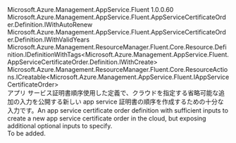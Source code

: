 <Type Name="IWithCreate" FullName="Microsoft.Azure.Management.AppService.Fluent.AppServiceCertificateOrder.Definition.IWithCreate">
  <TypeSignature Language="C#" Value="public interface IWithCreate : Microsoft.Azure.Management.AppService.Fluent.AppServiceCertificateOrder.Definition.IWithAutoRenew, Microsoft.Azure.Management.AppService.Fluent.AppServiceCertificateOrder.Definition.IWithValidYears, Microsoft.Azure.Management.ResourceManager.Fluent.Core.Resource.Definition.IDefinitionWithTags&lt;Microsoft.Azure.Management.AppService.Fluent.AppServiceCertificateOrder.Definition.IWithCreate&gt;, Microsoft.Azure.Management.ResourceManager.Fluent.Core.ResourceActions.ICreatable&lt;Microsoft.Azure.Management.AppService.Fluent.IAppServiceCertificateOrder&gt;" />
  <TypeSignature Language="ILAsm" Value=".class public interface auto ansi abstract IWithCreate implements class Microsoft.Azure.Management.AppService.Fluent.AppServiceCertificateOrder.Definition.IWithAutoRenew, class Microsoft.Azure.Management.AppService.Fluent.AppServiceCertificateOrder.Definition.IWithValidYears, class Microsoft.Azure.Management.ResourceManager.Fluent.Core.Resource.Definition.IDefinitionWithTags`1&lt;class Microsoft.Azure.Management.AppService.Fluent.AppServiceCertificateOrder.Definition.IWithCreate&gt;, class Microsoft.Azure.Management.ResourceManager.Fluent.Core.ResourceActions.ICreatable`1&lt;class Microsoft.Azure.Management.AppService.Fluent.IAppServiceCertificateOrder&gt;, class Microsoft.Azure.Management.ResourceManager.Fluent.Core.ResourceActions.IIndexable" />
  <TypeSignature Language="DocId" Value="T:Microsoft.Azure.Management.AppService.Fluent.AppServiceCertificateOrder.Definition.IWithCreate" />
  <TypeSignature Language="VB.NET" Value="Public Interface IWithCreate&#xA;Implements ICreatable(Of IAppServiceCertificateOrder), IDefinitionWithTags(Of IWithCreate), IWithAutoRenew, IWithValidYears" />
  <TypeSignature Language="F#" Value="type IWithCreate = interface&#xA;    interface ICreatable&lt;IAppServiceCertificateOrder&gt;&#xA;    interface IIndexable&#xA;    interface IWithValidYears&#xA;    interface IWithAutoRenew&#xA;    interface IDefinitionWithTags&lt;IWithCreate&gt;" />
  <AssemblyInfo>
    <AssemblyName>Microsoft.Azure.Management.AppService.Fluent</AssemblyName>
    <AssemblyVersion>1.0.0.60</AssemblyVersion>
  </AssemblyInfo>
  <Interfaces>
    <Interface>
      <InterfaceName>Microsoft.Azure.Management.AppService.Fluent.AppServiceCertificateOrder.Definition.IWithAutoRenew</InterfaceName>
    </Interface>
    <Interface>
      <InterfaceName>Microsoft.Azure.Management.AppService.Fluent.AppServiceCertificateOrder.Definition.IWithValidYears</InterfaceName>
    </Interface>
    <Interface>
      <InterfaceName>Microsoft.Azure.Management.ResourceManager.Fluent.Core.Resource.Definition.IDefinitionWithTags&lt;Microsoft.Azure.Management.AppService.Fluent.AppServiceCertificateOrder.Definition.IWithCreate&gt;</InterfaceName>
    </Interface>
    <Interface>
      <InterfaceName>Microsoft.Azure.Management.ResourceManager.Fluent.Core.ResourceActions.ICreatable&lt;Microsoft.Azure.Management.AppService.Fluent.IAppServiceCertificateOrder&gt;</InterfaceName>
    </Interface>
  </Interfaces>
  <Docs>
    <summary>
            <span data-ttu-id="932a6-101">アプリ サービス証明書順序使用した定義で、クラウドを指定する省略可能な追加の入力を公開する新しい app service 証明書の順序を作成するための十分な入力です。</span><span class="sxs-lookup"><span data-stu-id="932a6-101">An app service certificate order definition with sufficient inputs to create a new app service certificate order in the cloud, but exposing additional optional inputs to specify.</span></span>
            </summary>
    <remarks>To be added.</remarks>
  </Docs>
  <Members />
</Type>
